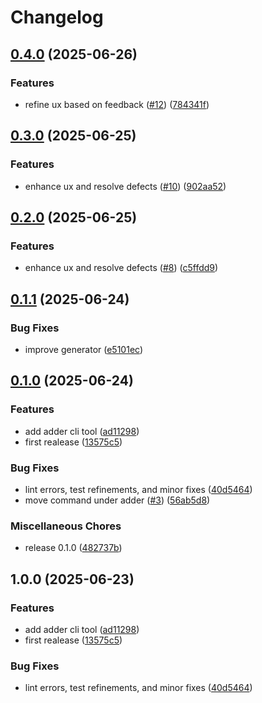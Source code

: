 # Changelog

## [0.4.0](https://github.com/jrschumacher/adder/compare/v0.3.0...v0.4.0) (2025-06-26)


### Features

* refine ux based on feedback ([#12](https://github.com/jrschumacher/adder/issues/12)) ([784341f](https://github.com/jrschumacher/adder/commit/784341f60a612b98df211e2694b89cbcd606c77e))

## [0.3.0](https://github.com/jrschumacher/adder/compare/v0.2.0...v0.3.0) (2025-06-25)


### Features

* enhance ux and resolve defects  ([#10](https://github.com/jrschumacher/adder/issues/10)) ([902aa52](https://github.com/jrschumacher/adder/commit/902aa52276fede6b6ced0d07adc0fb44929a5b10))

## [0.2.0](https://github.com/jrschumacher/adder/compare/v0.1.1...v0.2.0) (2025-06-25)


### Features

* enhance ux and resolve defects ([#8](https://github.com/jrschumacher/adder/issues/8)) ([c5ffdd9](https://github.com/jrschumacher/adder/commit/c5ffdd91eb3251c00c3ade3eb586542731195aa3))

## [0.1.1](https://github.com/jrschumacher/adder/compare/v0.1.0...v0.1.1) (2025-06-24)


### Bug Fixes

* improve generator ([e5101ec](https://github.com/jrschumacher/adder/commit/e5101ec0673148ebb60bc5233ac471f85904860d))

## [0.1.0](https://github.com/jrschumacher/adder/compare/v1.0.0...v0.1.0) (2025-06-24)


### Features

* add adder cli tool ([ad11298](https://github.com/jrschumacher/adder/commit/ad1129831e969ba4b07ac9fe20e656f951c47d90))
* first realease ([13575c5](https://github.com/jrschumacher/adder/commit/13575c5541ace8ba9da6391c632bdf6a5e3bd7dc))


### Bug Fixes

* lint errors, test refinements, and minor fixes ([40d5464](https://github.com/jrschumacher/adder/commit/40d546467863050b9e1a7b0310b8bc30e0a418ce))
* move command under adder ([#3](https://github.com/jrschumacher/adder/issues/3)) ([56ab5d8](https://github.com/jrschumacher/adder/commit/56ab5d87c77d2a71cd31c291f41bb30f32584254))


### Miscellaneous Chores

* release 0.1.0 ([482737b](https://github.com/jrschumacher/adder/commit/482737b9b16d13211be45a3f4dd8b23f6d5648fc))

## 1.0.0 (2025-06-23)


### Features

* add adder cli tool ([ad11298](https://github.com/jrschumacher/adder/commit/ad1129831e969ba4b07ac9fe20e656f951c47d90))
* first realease ([13575c5](https://github.com/jrschumacher/adder/commit/13575c5541ace8ba9da6391c632bdf6a5e3bd7dc))


### Bug Fixes

* lint errors, test refinements, and minor fixes ([40d5464](https://github.com/jrschumacher/adder/commit/40d546467863050b9e1a7b0310b8bc30e0a418ce))
